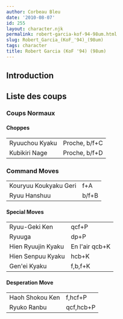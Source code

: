 ```yaml
---
author: Corbeau Bleu
date: '2010-08-07'
id: 255
layout: character.njk
permalink: robert-garcia-kof-94-98um.html
slug: Robert_Garcia_(KoF_'94)_(98um)
tags: character
title: Robert Garcia (KoF '94) (98um)
---
```


## Introduction

## Liste des coups

### Coups Normaux

#### Choppes

|                |               |
|----------------|---------------|
| Ryuuchou Kyaku | Proche, b/f+C |
| Kubikiri Nage  | Proche, b/f+D |

### Command Moves

|                       |       |
|-----------------------|-------|
| Kouryuu Koukyaku Geri | f+A   |
| Ryuu Hanshuu          | b/f+B |

#### Special Moves

|                    |                |
|--------------------|----------------|
| Ryuu-Geki Ken      | qcf+P          |
| Ryuuga             | dp+P           |
| Hien Ryuujin Kyaku | En l'air qcb+K |
| Hien Senpuu Kyaku  | hcb+K          |
| Gen'ei Kyaku       | f,b,f+K        |

#### Desperation Move

|                 |           |
|-----------------|-----------|
| Haoh Shokou Ken | f,hcf+P   |
| Ryuko Ranbu     | qcf,hcb+P |